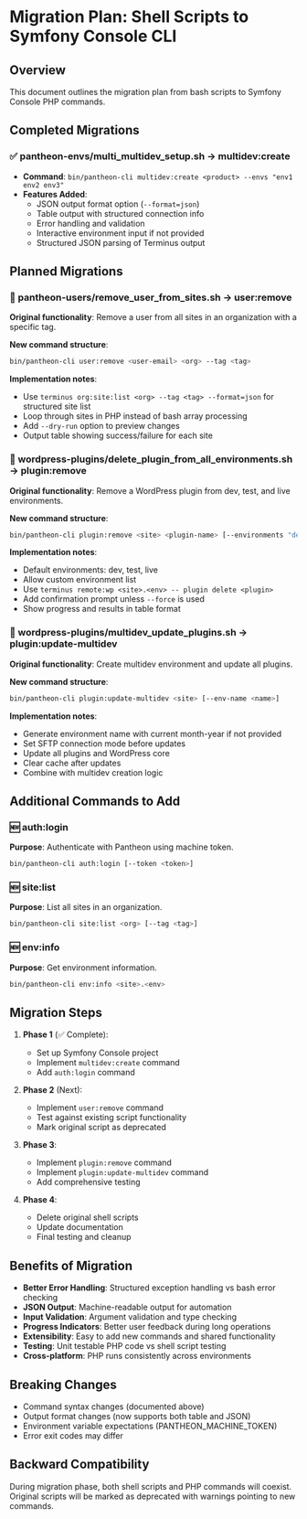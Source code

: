# Migration Plan: Shell Scripts to Symfony Console CLI

## Overview
This document outlines the migration plan from bash scripts to Symfony Console PHP commands.

## Completed Migrations

### ✅ pantheon-envs/multi_multidev_setup.sh → multidev:create
- **Command**: `bin/pantheon-cli multidev:create <product> --envs "env1 env2 env3"`
- **Features Added**:
  - JSON output format option (`--format=json`)
  - Table output with structured connection info
  - Error handling and validation
  - Interactive environment input if not provided
  - Structured JSON parsing of Terminus output

## Planned Migrations

### 🔄 pantheon-users/remove_user_from_sites.sh → user:remove
**Original functionality**: Remove a user from all sites in an organization with a specific tag.

**New command structure**:
```bash
bin/pantheon-cli user:remove <user-email> <org> --tag <tag>
```

**Implementation notes**:
- Use `terminus org:site:list <org> --tag <tag> --format=json` for structured site list
- Loop through sites in PHP instead of bash array processing
- Add `--dry-run` option to preview changes
- Output table showing success/failure for each site

### 🔄 wordpress-plugins/delete_plugin_from_all_environments.sh → plugin:remove
**Original functionality**: Remove a WordPress plugin from dev, test, and live environments.

**New command structure**:
```bash
bin/pantheon-cli plugin:remove <site> <plugin-name> [--environments "dev,test,live"]
```

**Implementation notes**:
- Default environments: dev, test, live
- Allow custom environment list
- Use `terminus remote:wp <site>.<env> -- plugin delete <plugin>`
- Add confirmation prompt unless `--force` is used
- Show progress and results in table format

### 🔄 wordpress-plugins/multidev_update_plugins.sh → plugin:update-multidev
**Original functionality**: Create multidev environment and update all plugins.

**New command structure**:
```bash
bin/pantheon-cli plugin:update-multidev <site> [--env-name <name>]
```

**Implementation notes**:
- Generate environment name with current month-year if not provided
- Set SFTP connection mode before updates
- Update all plugins and WordPress core
- Clear cache after updates
- Combine with multidev creation logic

## Additional Commands to Add

### 🆕 auth:login
**Purpose**: Authenticate with Pantheon using machine token.
```bash
bin/pantheon-cli auth:login [--token <token>]
```

### 🆕 site:list
**Purpose**: List all sites in an organization.
```bash
bin/pantheon-cli site:list <org> [--tag <tag>]
```

### 🆕 env:info
**Purpose**: Get environment information.
```bash
bin/pantheon-cli env:info <site>.<env>
```

## Migration Steps

1. **Phase 1** (✅ Complete): 
   - Set up Symfony Console project
   - Implement `multidev:create` command
   - Add `auth:login` command

2. **Phase 2** (Next):
   - Implement `user:remove` command
   - Test against existing script functionality
   - Mark original script as deprecated

3. **Phase 3**:
   - Implement `plugin:remove` command
   - Implement `plugin:update-multidev` command
   - Add comprehensive testing

4. **Phase 4**:
   - Delete original shell scripts
   - Update documentation
   - Final testing and cleanup

## Benefits of Migration

- **Better Error Handling**: Structured exception handling vs bash error checking
- **JSON Output**: Machine-readable output for automation
- **Input Validation**: Argument validation and type checking
- **Progress Indicators**: Better user feedback during long operations
- **Extensibility**: Easy to add new commands and shared functionality
- **Testing**: Unit testable PHP code vs shell script testing
- **Cross-platform**: PHP runs consistently across environments

## Breaking Changes

- Command syntax changes (documented above)
- Output format changes (now supports both table and JSON)
- Environment variable expectations (PANTHEON_MACHINE_TOKEN)
- Error exit codes may differ

## Backward Compatibility

During migration phase, both shell scripts and PHP commands will coexist. Original scripts will be marked as deprecated with warnings pointing to new commands.